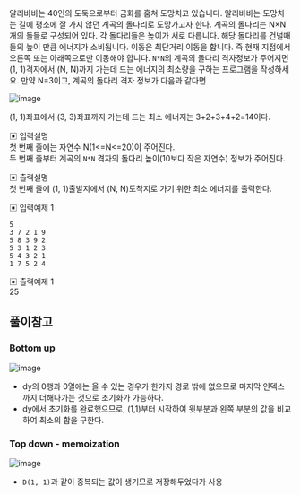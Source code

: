 알리바바는 40인의 도둑으로부터 금화를 훔쳐 도망치고 있습니다.
알리바바는 도망치는 길에 평소에 잘 가지 않던 계곡의 돌다리로 도망가고자 한다. 계곡의 돌다리는 N×N개의 돌들로 구성되어 있다. 각 돌다리들은 높이가 서로 다릅니다.
해당 돌다리를 건널때 돌의 높이 만큼 에너지가 소비됩니다. 이동은 최단거리 이동을 합니다. 즉 현재 지점에서 오른쪽 또는 아래쪽으로만 이동해야 합니다.
`N*N`의 계곡의 돌다리 격자정보가 주어지면 (1, 1)격자에서 (N, N)까지 가는데 드는 에너지의 최소량을 구하는 프로그램을 작성하세요.
만약 N=3이고, 계곡의 돌다리 격자 정보가 다음과 같다면

![image](https://user-images.githubusercontent.com/45524783/150160250-463f2bad-fb16-42a9-a0e5-89fcf9c78a5a.png)

(1, 1)좌표에서 (3, 3)좌표까지 가는데 드는 최소 에너지는 3+2+3+4+2=14이다.

▣ 입력설명       
첫 번째 줄에는 자연수 N(1<=N<=20)이 주어진다.      
두 번째 줄부터 계곡의 `N*N` 격자의 돌다리 높이(10보다 작은 자연수) 정보가 주어진다.    


▣ 출력설명        
첫 번째 줄에 (1, 1)출발지에서 (N, N)도착지로 가기 위한 최소 에너지를 출력한다.       


▣ 입력예제 1      
```
5   
3 7 2 1 9 
5 8 3 9 2 
5 3 1 2 3 
5 4 3 2 1 
1 7 5 2 4
```

▣ 출력예제 1    
25

## 풀이참고
### Bottom up
![image](https://user-images.githubusercontent.com/45524783/150161375-9610846a-5211-40a7-adee-bb3721b9d960.png)

- dy의 0행과 0열에는 올 수 있는 경우가 한가지 경로 밖에 없으므로 마지막 인덱스까지 더해나가는 것으로 초기화가 가능하다.
- dy에서 초기화를 완료했으므로, (1,1)부터 시작하여 윗부분과 왼쪽 부분의 값을 비교하여 최소의 합을 구한다.

### Top down - memoization
![image](https://user-images.githubusercontent.com/45524783/150164892-8bdfdf9d-ede4-4566-bfb0-dcf0613c6636.png)

- `D(1, 1)`과 같이 중복되는 값이 생기므로 저장해두었다가 사용

